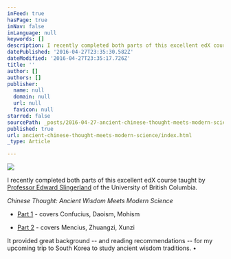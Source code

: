 ```yaml
---
inFeed: true
hasPage: true
inNav: false
inLanguage: null
keywords: []
description: I recently completed both parts of this excellent edX course taught by Professor Edward Slingerland of the University of British Columbia.
datePublished: '2016-04-27T23:35:30.582Z'
dateModified: '2016-04-27T23:35:17.726Z'
title: ''
author: []
authors: []
publisher:
  name: null
  domain: null
  url: null
  favicon: null
starred: false
sourcePath: _posts/2016-04-27-ancient-chinese-thought-meets-modern-science.md
published: true
url: ancient-chinese-thought-meets-modern-science/index.html
_type: Article

---
```

![](https://the-grid-user-content.s3-us-west-2.amazonaws.com/6bf0ce65-e1b1-46b4-8f83-185a2c88f19f.jpg)

I recently completed both parts of this excellent edX course taught by [Professor Edward Slingerland][0] of the University of British Columbia.

_Chinese Thought: Ancient Wisdom Meets Modern Science_

* [Part 1][1] - covers Confucius, Daoism, Mohism

* [Part 2][2] - covers Mencius, Zhuangzi, Xunzi

It provided great background -- and reading recommendations -- for my upcoming trip to South Korea to study ancient wisdom traditions. •

[0]: http://eslingerland.arts.ubc.ca/
[1]: https://www.edx.org/course/chinese-thought-ancient-wisdom-meets-ubcx-china300-1x-0
[2]: https://www.edx.org/course/chinese-thought-ancient-wisdom-meets-ubcx-china300-2x-0